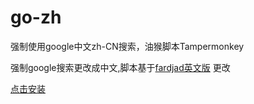 # go-zh
强制使用google中文zh-CN搜索，油猴脚本Tampermonkey

强制google搜索更改成中文,脚本基于[fardjad英文版](https://openuserjs.org/scripts/fardjad/Google_in_English_PLEASE!) 更改

[点击安装](https://github.com/5iux/go-zh/raw/master/go-zh.user.js)
